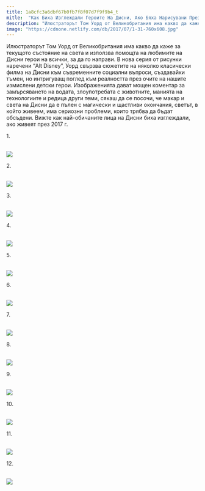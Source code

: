 ```yaml
---
title: 1a8cfc3a6dbf67b0fb7f8f07d7f9f9b4_t
mitle:  "Как Биха Изглеждали Героите На Дисни, Ако Бяха Нарисувани През 2017"
description: "Илюстраторът Том Уорд от Великобритания има какво да каже за текущото състояние на света и използва помощта на любимите на Дисни герои на всички, за да го направи. �"
image: "https://cdnone.netlify.com/db/2017/07/1-31-760x608.jpg"
---
```


 <p>Илюстраторът Том Уорд от Великобритания има какво да каже за текущото състояние на света и използва помощта на любимите на Дисни герои на всички, за да го направи. В нова серия от рисунки наречени “Alt Disney”, Уорд свързва сюжетите на няколко класически филма на Дисни към съвременните социални въпроси, създавайки тъмен, но интригуващ поглед към реалността през очите на нашите измислени детски герои. Изображенията дават мощен коментар за замърсяването на водата, злоупотребата с животните, манията на технологиите и редица други теми, сякаш да се посочи, че макар и света на Дисни да е пълен с магически и щастливи окончания, светът, в който живеем, има сериозни проблеми, които трябва да бъдат обсъдени. Вижте как най-обичаните лица на Дисни биха изглеждали, ако живеят през 2017 г.</p>       <p>1.</p> <p> <br/><img src="https://cdnone.netlify.com/db/2017/07/1-31-760x608.jpg"/><br/></p> <p>2.</p>      <p> <br/><img src="https://cdnone.netlify.com/db/2017/07/2-30-760x950.jpg"/><br/></p> <p>3.</p> <p> <br/><img src="https://cdnone.netlify.com/db/2017/07/3-30-760x608.jpg"/><br/></p> <p>4.</p>      <p> <br/><img src="https://cdnone.netlify.com/db/2017/07/4-31-760x608.jpg"/><br/></p> <p>5.</p> <p> <br/><img src="https://cdnone.netlify.com/db/2017/07/5-31-760x608.jpg"/><br/></p> <p>6.</p> <p> <br/><img src="https://cdnone.netlify.com/db/2017/07/6-33-760x608.jpg"/><br/></p>  <p>7.</p>      <p> <br/><img src="https://cdnone.netlify.com/db/2017/07/7-30-760x608.jpg"/><br/></p> <p>8.</p> <p> <br/><img src="https://cdnone.netlify.com/db/2017/07/8-32-760x608.jpg"/><br/></p> <p>9.</p>      <p> <br/><img src="https://cdnone.netlify.com/db/2017/07/9-26-760x608.jpg"/><br/></p> <p>10.</p> <p> <br/><img src="https://cdnone.netlify.com/db/2017/07/10-31-760x608.jpg"/><br/></p> <p>11.</p> <p> <br/><img src="https://cdnone.netlify.com/db/2017/07/11-26-760x760.jpg"/><br/></p>  <p>12.</p> <p> <br/><img src="https://cdnone.netlify.com/db/2017/07/12-26-760x608.jpg"/><br/></p>       